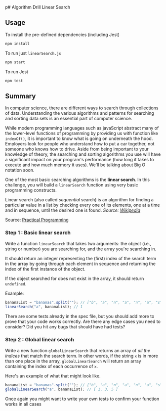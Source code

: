 p# Algorithm Drill Linear Search

## Usage

To install the pre-defined dependencies (including Jest)

```sh
npm install
```

To run just `linearSearch.js`

```sh
npm start
```

To run Jest

```sh
npm test
```

## Summary

In computer science, there are different ways to search through collections of data. Understanding the various algorithms and patterns for searching and sorting data sets is an essential part of computer science.

While modern programming languages such as javaScript abstract many of the lower-level functions of programming by providing us with function like `indexOf()`, it is important to know what is going on underneath the hood. Employers look for people who understand how to put a car together, not someone who knows how to drive. Aside from being important to your knowledge of theory, the searching and sorting algorithms you use will have a significant impact on your program's performance (how long it takes to execute and how much memory it uses). We'll be talking about Big O notation soon.

One of the most basic searching algorithms is the **linear search**. In this challenge, you will build a `linearSearch` function using very basic programming constructs.

Linear search (also called _sequential_ search) is an algorithm for finding a particular value in a list by checking every one of its elements, one at a time and in sequence, until the desired one is found. _Source: [Wikipedia](http://en.wikipedia.org/wiki/Linear_search)_

Source: [Practical Programming](http://pragprog.com/book/gwpy/practical-programming)

### Step 1 : Basic linear search

Write a function `linearSearch` that takes two arguments: the object (i.e., string or number) you are searching for, and the array you're searching in.

It should return an integer representing the (first) index of the search term in the array by going through each element in sequence and returning the index of the first instance of the object.

If the object searched for does not exist in the array, it should return `undefined`.

Example:

```js
bananaList = "bananas".split(""); // ["b", "a", "n", "a", "n", "a", "s"]
linearSearch("a", bananaList); // 1
```

There are some tests already in the spec file, but you should add more to prove that your code works correctly. Are there any edge cases you need to consider? Did you hit any bugs that should have had tests?

### Step 2 : Global linear search

Write a new function `globalLinearSearch` that returns an array of _all the indices_ that match the search term. In other words, if the string `x` is in more than one place in the array, `globalLinearSearch` will return an array containing the index of each occurrence of `x`.

Here's an example of what that might look like.

```js
bananaList = "bananas".split(""); // ["b", "a", "n", "a", "n", "a", "s"]
globalLinearSearch("a", bananaList); // [ 1, 3, 5 ]
```

Once again you might want to write your own tests to confirm your function works in all cases
